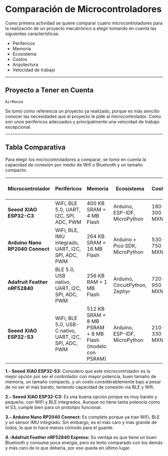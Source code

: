 # Comparación de Microcontroladores

Como primera actividad se quiere comparar cuatro microcontroladores para la realización de un proyecto mecatrónico a elegir tomando en cuenta las siguientes características:

- Perifericos
- Memoria
- Ecosistema
- Costos
- Arquitectura
- Velocidad de trabajo
  
---

## Proyecto a Tener en Cuenta

`AirMouse`

Se tomó como referencia un proyecto ya realizado, porque es más sencillo conocer las necesidades que el proyecto le pide al microcontrolador. Como son unos perifericos adecuados y principalmente una velocidad de trabajo excepcional.

---

## Tabla Comparativa

Para elegir los microcontroladores a comparar, se tomó en cuenta la capacidad de conexión por medio de Wifi o Bluetooth y un tamaño compacto.

| **Microcontrolador**              | **Periféricos**                                    | **Memoria**                                       | **Ecosistema**                          | **Costos** | **Arquitectura**              | **Velocidad de trabajo** |
|--------------------------------|------------------------------------------------|-----------------------------------------------|--------------------------------------|-----------------|---------------------------|----------------------|
| **Seeed XIAO ESP32-C3**        | WiFi, BLE 5.0, UART, I2C, SPI, ADC, PWM        | 400 KB SRAM + 4 MB Flash                     | Arduino, ESP-IDF, MicroPython        | 180-300 MXN        | RISC-V 32-bit             | 160 MHz              |
| **Arduino Nano RP2040 Connect**| WiFi, BLE, IMU integrado, UART, I2C, SPI, ADC, PWM | 264 KB SRAM + 16 MB Flash                  | Arduino + Pico SDK, MicroPython      | 530-750 MXN      | Dual-core ARM Cortex-M0+  | 133 MHz              |
| **Adafruit Feather nRF52840**  | BLE 5.0, USB nativo, UART, I2C, SPI, ADC, PWM  | 256 KB RAM + 1 MB Flash                      | Arduino, CircuitPython, Zephyr       | 720-950 MXN     | ARM Cortex-M4F 32-bit     | 64 MHz               |
| **Seeed XIAO ESP32-S3**        | WiFi, BLE 5.0, USB-C nativo, UART, I2C, SPI, ADC, PWM | 512 KB SRAM + 8 MB PSRAM + 8 MB Flash (modelo con PSRAM) | Arduino, ESP-IDF, MicroPython | 210-330 MXN       | Xtensa LX7 dual-core 32-bit| 240 MHz    |

**1.- Seeed XIAO ESP32-S3:** Considero que este microcontrolador es la mejor opción por ser el controlador con mayor potencia, buen tamaño de memoria, un tamaño compacto, y un costo considerablemente bajo a pesar de no ser el más barato, teniendo capacidad de conexión via BLE y Wifi.

**2.- Seeed XIAO ESP32-C3:** Es una buena opción porque es muy barato y pequeño, con WiFi y BLE integrados. Aunque no tiene tanta potencia como el S3, cumple bien para un prototipo funcional.

**3.- Arduino Nano RP2040 Connect:** Es completo porque ya trae WiFi, BLE y un sensor IMU integrado. Sin embargo, es el más caro y más grande de todos, lo que lo hace menos cómodo para el guante.

**4.-Adafruit Feather nRF52840 Express:** Su ventaja es que tiene un buen Bluetooth y consume poca energía, pero es lento comparado con los demás y más caro de lo que debería, por eso queda en último lugar.

